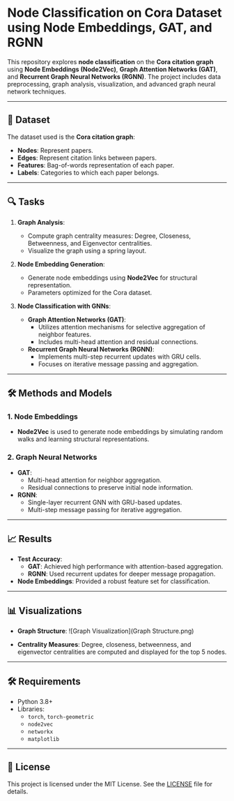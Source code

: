 # Node Classification on Cora Dataset using Node Embeddings, GAT, and RGNN

This repository explores **node classification** on the **Cora citation graph** using **Node Embeddings (Node2Vec)**, **Graph Attention Networks (GAT)**, and **Recurrent Graph Neural Networks (RGNN)**. The project includes data preprocessing, graph analysis, visualization, and advanced graph neural network techniques.

---

## 📁 Dataset
The dataset used is the **Cora citation graph**:
- **Nodes**: Represent papers.
- **Edges**: Represent citation links between papers.
- **Features**: Bag-of-words representation of each paper.
- **Labels**: Categories to which each paper belongs.



---

## 🔍 Tasks
1. **Graph Analysis**:
   - Compute graph centrality measures: Degree, Closeness, Betweenness, and Eigenvector centralities.
   - Visualize the graph using a spring layout.

2. **Node Embedding Generation**:
   - Generate node embeddings using **Node2Vec** for structural representation.
   - Parameters optimized for the Cora dataset.

3. **Node Classification with GNNs**:
   - **Graph Attention Networks (GAT)**:
     - Utilizes attention mechanisms for selective aggregation of neighbor features.
     - Includes multi-head attention and residual connections.
   - **Recurrent Graph Neural Networks (RGNN)**:
     - Implements multi-step recurrent updates with GRU cells.
     - Focuses on iterative message passing and aggregation.

---

## 🛠️ Methods and Models
### 1. **Node Embeddings**
   - **Node2Vec** is used to generate node embeddings by simulating random walks and learning structural representations.

### 2. **Graph Neural Networks**
   - **GAT**:
     - Multi-head attention for neighbor aggregation.
     - Residual connections to preserve initial node information.
   - **RGNN**:
     - Single-layer recurrent GNN with GRU-based updates.
     - Multi-step message passing for iterative aggregation.

---

## 📈 Results
- **Test Accuracy**:
  - **GAT**: Achieved high performance with attention-based aggregation.
  - **RGNN**: Used recurrent updates for deeper message propagation.
- **Node Embeddings**: Provided a robust feature set for classification.

---

## 📊 Visualizations
- **Graph Structure**:
  ![Graph Visualization](Graph Structure.png)

- **Centrality Measures**:
  Degree, closeness, betweenness, and eigenvector centralities are computed and displayed for the top 5 nodes.

---

## 🛠️ Requirements
- Python 3.8+
- Libraries:
  - `torch`, `torch-geometric`
  - `node2vec`
  - `networkx`
  - `matplotlib`

---


## 📝 License
This project is licensed under the MIT License. See the [LICENSE](LICENSE) file for details.
